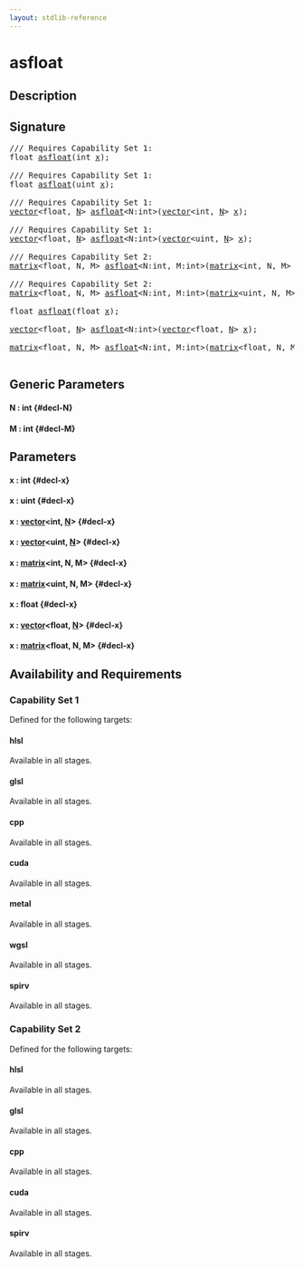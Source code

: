 ```yaml
---
layout: stdlib-reference
---
```


# asfloat

## Description





## Signature 

<pre>
/// Requires Capability Set 1:
float <a href="/stdlib-reference/global-decls/asfloat">asfloat</a>(int <a href="/stdlib-reference/global-decls/asfloat#decl-x" class="code_param">x</a>);

/// Requires Capability Set 1:
float <a href="/stdlib-reference/global-decls/asfloat">asfloat</a>(uint <a href="/stdlib-reference/global-decls/asfloat#decl-x" class="code_param">x</a>);

/// Requires Capability Set 1:
<a href="/stdlib-reference/types/vector/index">vector</a>&lt;float, <a href="/stdlib-reference/types/vector/index#decl-N" class="code_var">N</a>&gt; <a href="/stdlib-reference/global-decls/asfloat">asfloat</a>&lt;N:int&gt;(<a href="/stdlib-reference/types/vector/index">vector</a>&lt;int, <a href="/stdlib-reference/types/vector/index#decl-N" class="code_var">N</a>&gt; <a href="/stdlib-reference/global-decls/asfloat#decl-x" class="code_param">x</a>);

/// Requires Capability Set 1:
<a href="/stdlib-reference/types/vector/index">vector</a>&lt;float, <a href="/stdlib-reference/types/vector/index#decl-N" class="code_var">N</a>&gt; <a href="/stdlib-reference/global-decls/asfloat">asfloat</a>&lt;N:int&gt;(<a href="/stdlib-reference/types/vector/index">vector</a>&lt;uint, <a href="/stdlib-reference/types/vector/index#decl-N" class="code_var">N</a>&gt; <a href="/stdlib-reference/global-decls/asfloat#decl-x" class="code_param">x</a>);

/// Requires Capability Set 2:
<a href="/stdlib-reference/types/matrix/index">matrix</a>&lt;float, N, M&gt; <a href="/stdlib-reference/global-decls/asfloat">asfloat</a>&lt;N:int, M:int&gt;(<a href="/stdlib-reference/types/matrix/index">matrix</a>&lt;int, N, M&gt; <a href="/stdlib-reference/global-decls/asfloat#decl-x" class="code_param">x</a>);

/// Requires Capability Set 2:
<a href="/stdlib-reference/types/matrix/index">matrix</a>&lt;float, N, M&gt; <a href="/stdlib-reference/global-decls/asfloat">asfloat</a>&lt;N:int, M:int&gt;(<a href="/stdlib-reference/types/matrix/index">matrix</a>&lt;uint, N, M&gt; <a href="/stdlib-reference/global-decls/asfloat#decl-x" class="code_param">x</a>);

float <a href="/stdlib-reference/global-decls/asfloat">asfloat</a>(float <a href="/stdlib-reference/global-decls/asfloat#decl-x" class="code_param">x</a>);

<a href="/stdlib-reference/types/vector/index">vector</a>&lt;float, <a href="/stdlib-reference/types/vector/index#decl-N" class="code_var">N</a>&gt; <a href="/stdlib-reference/global-decls/asfloat">asfloat</a>&lt;N:int&gt;(<a href="/stdlib-reference/types/vector/index">vector</a>&lt;float, <a href="/stdlib-reference/types/vector/index#decl-N" class="code_var">N</a>&gt; <a href="/stdlib-reference/global-decls/asfloat#decl-x" class="code_param">x</a>);

<a href="/stdlib-reference/types/matrix/index">matrix</a>&lt;float, N, M&gt; <a href="/stdlib-reference/global-decls/asfloat">asfloat</a>&lt;N:int, M:int&gt;(<a href="/stdlib-reference/types/matrix/index">matrix</a>&lt;float, N, M&gt; <a href="/stdlib-reference/global-decls/asfloat#decl-x" class="code_param">x</a>);

</pre>

## Generic Parameters

#### N  : int {#decl-N}
#### M  : int {#decl-M}

## Parameters

#### x  : int {#decl-x}
#### x  : uint {#decl-x}
#### x  : [vector](/stdlib-reference/types/vector/index)\<int, [N](/stdlib-reference/types/vector/index#decl-N)\> {#decl-x}
#### x  : [vector](/stdlib-reference/types/vector/index)\<uint, [N](/stdlib-reference/types/vector/index#decl-N)\> {#decl-x}
#### x  : [matrix](/stdlib-reference/types/matrix/index)\<int, N, M\> {#decl-x}
#### x  : [matrix](/stdlib-reference/types/matrix/index)\<uint, N, M\> {#decl-x}
#### x  : float {#decl-x}
#### x  : [vector](/stdlib-reference/types/vector/index)\<float, [N](/stdlib-reference/types/vector/index#decl-N)\> {#decl-x}
#### x  : [matrix](/stdlib-reference/types/matrix/index)\<float, N, M\> {#decl-x}

## Availability and Requirements

### Capability Set 1

Defined for the following targets:

#### hlsl
Available in all stages.

#### glsl
Available in all stages.

#### cpp
Available in all stages.

#### cuda
Available in all stages.

#### metal
Available in all stages.

#### wgsl
Available in all stages.

#### spirv
Available in all stages.


### Capability Set 2

Defined for the following targets:

#### hlsl
Available in all stages.

#### glsl
Available in all stages.

#### cpp
Available in all stages.

#### cuda
Available in all stages.

#### spirv
Available in all stages.



